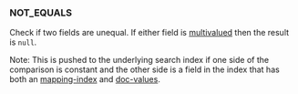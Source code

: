 <!--
This is generated by ESQL’s AbstractFunctionTestCase. Do no edit it. See ../README.md for how to regenerate it.
-->

### NOT_EQUALS
Check if two fields are unequal. If either field is [multivalued](/reference/query-languages/esql/esql-multivalued-fields.md) then the result is `null`.

Note: This is pushed to the underlying search index if one side of the comparison is constant and the other side is a field in the index that has both an [mapping-index](/reference/elasticsearch/mapping-reference/mapping-index.md) and [doc-values](/reference/elasticsearch/mapping-reference/doc-values.md).

